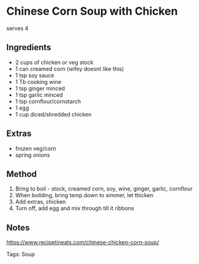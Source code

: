 # Chinese Corn Soup with Chicken

serves 4

## Ingredients

* 2 cups of chicken or veg stock
* 1 can creamed corn (wifey doesnt like this)
* 1 tsp soy sauce
* 1 Tb cooking wine
* 1 tsp ginger minced
* 1 tsp garlic minced
* 1 tsp cornflour/cornstarch
* 1 egg
* 1 cup diced/shredded chicken

## Extras

* frozen veg/corn
* spring onions

## Method

1. Bring to boil - stock, creamed corn, soy, wine, ginger, garlic, cornflour
2. When boilding, bring temp down to simmer, let thicken
3. Add extras, chicken
4. Turn off, add egg and mix through till it ribbons

## Notes

https://www.recipetineats.com/chinese-chicken-corn-soup/

Tags: Soup